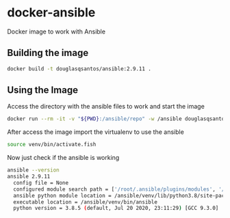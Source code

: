 # docker-ansible

Docker image to work with Ansible

## Building the image 

```bash
docker build -t douglasqsantos/ansible:2.9.11 .
```

## Using the Image

Access the directory with the ansible files to work and start the image
```bash
docker run --rm -it -v "${PWD}:/ansible/repo" -w /ansible douglasqsantos/ansible:2.9.11 fish
```

After access the image import the virtualenv to use the ansible
```bash
source venv/bin/activate.fish
```

Now just check if the ansible is working
```bash
ansible --version
ansible 2.9.11      
  config file = None
  configured module search path = ['/root/.ansible/plugins/modules', '/usr/share/ansible/plugins/modules']
  ansible python module location = /ansible/venv/lib/python3.8/site-packages/ansible
  executable location = /ansible/venv/bin/ansible
  python version = 3.8.5 (default, Jul 20 2020, 23:11:29) [GCC 9.3.0]
```
